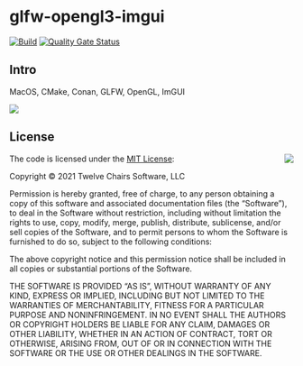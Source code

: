 # glfw-opengl3-imgui

[![Build](https://github.com/twelvechairssoftware/GLFW-ImGui-OpenGL/actions/workflows/build.yml/badge.svg)](https://github.com/twelvechairssoftware/GLFW-ImGui-OpenGL/actions/workflows/build.yml)
[![Quality Gate Status](https://sonarcloud.io/api/project_badges/measure?project=twelvechairssoftware_GLFW-ImGui-OpenGL&metric=alert_status)](https://sonarcloud.io/dashboard?id=twelvechairssoftware_GLFW-ImGui-OpenGL)
## Intro
MacOS, CMake, Conan, GLFW, OpenGL, ImGUI

![](macos-opengl-imgui.gif)

## License

<img align="right" src="http://opensource.org/trademarks/opensource/OSI-Approved-License-100x137.png">

The code is licensed under the [MIT License](http://opensource.org/licenses/MIT):

Copyright &copy; 2021 Twelve Chairs Software, LLC

Permission is hereby granted, free of charge, to any person obtaining a copy of this software and associated documentation files (the “Software”), to deal in the Software without restriction, including without limitation the rights to use, copy, modify, merge, publish, distribute, sublicense, and/or sell copies of the Software, and to permit persons to whom the Software is furnished to do so, subject to the following conditions:

The above copyright notice and this permission notice shall be included in all copies or substantial portions of the Software.

THE SOFTWARE IS PROVIDED “AS IS”, WITHOUT WARRANTY OF ANY KIND, EXPRESS OR IMPLIED, INCLUDING BUT NOT LIMITED TO THE WARRANTIES OF MERCHANTABILITY, FITNESS FOR A PARTICULAR PURPOSE AND NONINFRINGEMENT. IN NO EVENT SHALL THE AUTHORS OR COPYRIGHT HOLDERS BE LIABLE FOR ANY CLAIM, DAMAGES OR OTHER LIABILITY, WHETHER IN AN ACTION OF CONTRACT, TORT OR OTHERWISE, ARISING FROM, OUT OF OR IN CONNECTION WITH THE SOFTWARE OR THE USE OR OTHER DEALINGS IN THE SOFTWARE.
